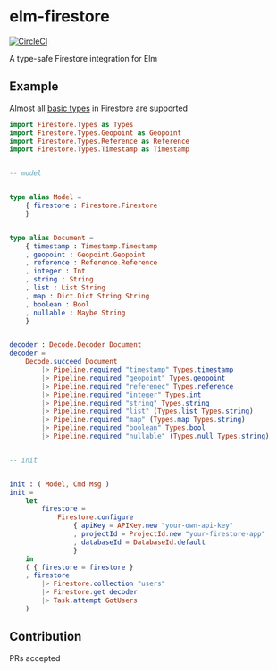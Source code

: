 # elm-firestore
[![CircleCI](https://circleci.com/gh/IzumiSy/elm-firestore.svg?style=svg)](https://circleci.com/gh/IzumiSy/elm-firestore)

A type-safe Firestore integration for Elm

## Example
Almost all [basic types](https://firebase.google.com/docs/firestore/reference/rest/v1beta1/Value) in Firestore are supported

```elm
import Firestore.Types as Types
import Firestore.Types.Geopoint as Geopoint
import Firestore.Types.Reference as Reference
import Firestore.Types.Timestamp as Timestamp


-- model


type alias Model =
    { firestore : Firestore.Firestore
    }


type alias Document =
    { timestamp : Timestamp.Timestamp
    , geopoint : Geopoint.Geopoint
    , reference : Reference.Reference
    , integer : Int
    , string : String
    , list : List String
    , map : Dict.Dict String String
    , boolean : Bool
    , nullable : Maybe String
    }


decoder : Decode.Decoder Document
decoder =
    Decode.succeed Document
        |> Pipeline.required "timestamp" Types.timestamp
        |> Pipeline.required "geopoint" Types.geopoint
        |> Pipeline.required "referenec" Types.reference
        |> Pipeline.required "integer" Types.int
        |> Pipeline.required "string" Types.string
        |> Pipeline.required "list" (Types.list Types.string)
        |> Pipeline.required "map" (Types.map Types.string)
        |> Pipeline.required "boolean" Types.bool
        |> Pipeline.required "nullable" (Types.null Types.string)


-- init


init : ( Model, Cmd Msg )
init =
    let
        firestore =
            Firestore.configure 
                { apiKey = APIKey.new "your-own-api-key"
                , projectId = ProjectId.new "your-firestore-app"
                , databaseId = DatabaseId.default
                }
    in
    ( { firestore = firestore }
    , firestore 
        |> Firestore.collection "users"
        |> Firestore.get decoder
        |> Task.attempt GotUsers
    )
```

## Contribution
PRs accepted
